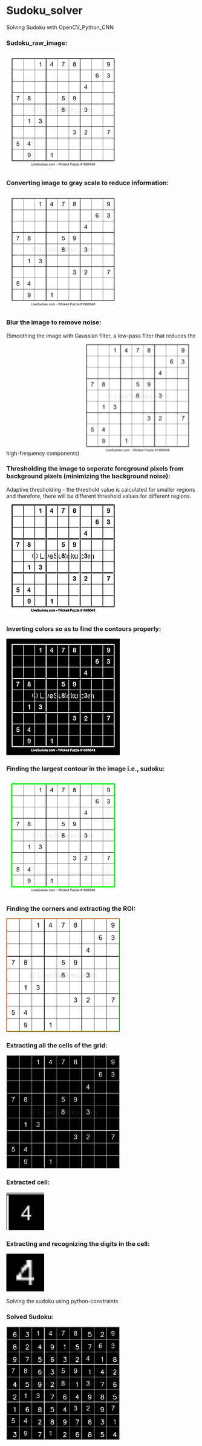 # Sudoku_solver

Solving Sudoku with OpenCV_Python_CNN  

### Sudoku_raw_image:  
<img src="https://github.com/Parimala6/Sudoku_solver/blob/main/images/sudoku4.jpg" width="300">  

### Converting image to gray scale to reduce information:  
<img src="https://github.com/Parimala6/Sudoku_solver/blob/main/images/Gray_scale.jpg" width="300">  

### Blur the image to remove noise:  
(Smoothing the image with Gaussian filter, a low-pass filter that reduces the high-frequency components)
<img src="https://github.com/Parimala6/Sudoku_solver/blob/main/images/Blur.jpg" width="300">  

### Thresholding the image to seperate foreground pixels from background pixels (minimizing the background noise):  
Adaptive thresholding - the threshold value is calculated for smaller regions and therefore, there will be different threshold values for different regions.  
<img src="https://github.com/Parimala6/Sudoku_solver/blob/main/images/Threshold.jpg" width="300">  

### Inverting colors so as to find the contours properly:  
<img src="https://github.com/Parimala6/Sudoku_solver/blob/main/images/Inverted_color.jpg" width="300">  

### Finding the largest contour in the image i.e., sudoku:  
<img src="https://github.com/Parimala6/Sudoku_solver/blob/main/images/Largest_contour.jpg" width="300">  

### Finding the corners and extracting the ROI:  
<img src="https://github.com/Parimala6/Sudoku_solver/blob/main/images/Extracted_sudoku.jpg" width="300">  

### Extracting all the cells of the grid:  
<img src="https://github.com/Parimala6/Sudoku_solver/blob/main/images/Grid.jpg" width="300">  

### Extracted cell:  
<img src="https://github.com/Parimala6/Sudoku_solver/blob/main/gridcells/cell03.jpg" width="100">  

### Extracting and recognizing the digits in the cell:  
<img src="https://github.com/Parimala6/Sudoku_solver/blob/main/Cleanedcells/cell03.png" width="100">  

Solving the sudoku using python-constraints  
### Solved Sudoku:  
<img src="https://github.com/Parimala6/Sudoku_solver/blob/main/images/Solved_sudoku.jpg" width="300">  
